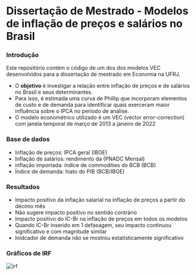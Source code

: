 # Dissertação de Mestrado - Modelos de inflação de preços e salários no Brasil

### Introdução 

Este repositório contém o código de um dos dos modelos VEC desenvolvidos para a dissertação de mestrado em Economia na UFRJ. 

- O **objetivo** é investigar a relação entre inflação de preços e de salários no Brasil e seus determinantes.
- Para isso, é estimada uma curva de Phillip que incorporam elementos de custo e de demanda para identificar quais exerceram maior influência sobre o IPCA no período de análise.
- O modelo econométrico utilizado é um VEC (vector error-correction) com janela temporal de março de 2013 a janeiro de 2022

### Base de dados

- Inflação de preços: IPCA geral (IBGE)
- Inflação de salários: rendimento da (PNADC Mensal)
- inflação importada: índice de commodities do BCB (BCB)
- Índice de demanda: hiato do PIB (BCB/IBGE)

### Resultados
- Impacto positivo da inflação salarial na inflação de preços a partir do décimo mês
- Não sugere impacto positivo no sentido contrário
- Impacto positivo do IC-Br na inflação de preços em todos os modelos 
- Quando IC-Br inserido em 1 defasagem, seu impacto continuou significativo e com magnitude similar
- Inidcador de demanda não se mostrou estatisticamente significativo

### Gráficos de IRF
![irf](https://user-images.githubusercontent.com/7675006/235946920-c6333758-aa0b-47e3-96db-0240bc7362d1.png)
